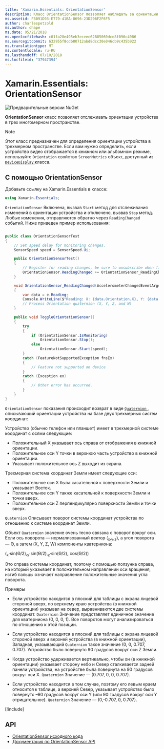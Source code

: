 ```yaml
---
title: 'Xamarin.Essentials: OrientationSensor'
description: Класс OrientationSensor позволяет наблюдать за ориентации устройства в трехмерном пространстве.
ms.assetid: F3091D93-E779-41BA-8696-23D296F2F6F5
author: charlespetzold
ms.author: chape
ms.date: 05/21/2018
ms.openlocfilehash: c01fa28e495eb3eceec62885060dce8f096c4086
ms.sourcegitcommit: 632955f8cdb80712abd8dcc30e046cb9c435b922
ms.translationtype: MT
ms.contentlocale: ru-RU
ms.lasthandoff: 07/10/2018
ms.locfileid: "37947394"
---
```

# <a name="xamarinessentials-orientationsensor"></a>Xamarin.Essentials: OrientationSensor

![Предварительные версии NuGet](~/media/shared/pre-release.png)

**OrientationSensor** класс позволяет отслеживать ориентации устройства в трех многомерном пространстве.

> [!NOTE]
> Этот класс предназначен для определения ориентации устройства в трехмерном пространстве. Если вам нужно определить, если устройство видео отображается в книжном или альбомном режиме, используйте `Orientation` свойство `ScreenMetrics` объект, доступный из [ `DeviceDisplay` ](device-display.md) класса.

## <a name="using-orientationsensor"></a>С помощью OrientationSensor

Добавьте ссылку на Xamarin.Essentials в классе:

```csharp
using Xamarin.Essentials;
```

`OrientationSensor` Включена, вызвав `Start` метод для отслеживания изменений в ориентации устройства и отключено, вызвав `Stop` метод. Любые изменения, отправляются обратно через `ReadingChanged` событий. Ниже приведен пример использования:

```csharp

public class OrientationSensorTest
{
    // Set speed delay for monitoring changes.
    SensorSpeed speed = SensorSpeed.Ui;

    public OrientationSensorTest()
    {
        // Register for reading changes, be sure to unsubscribe when finished
        OrientationSensor.ReadingChanged += OrientationSensor_ReadingChanged;
    }

    void OrientationSensor_ReadingChanged(AccelerometerChangedEventArgs e)
    {
        var data = e.Reading;
        Console.WriteLine($"Reading: X: {data.Orientation.X}, Y: {data.Orientation.Y}, Z: {data.Orientation.Z}, W: {data.Orientation.W}");
        // Process Orientation quaternion (X, Y, Z, and W)
    }

    public void ToggleOrientationSensor()
    {
        try
        {
            if (OrientationSensor.IsMonitoring)
                OrientationSensor.Stop();
            else
                OrientationSensor.Start(speed);
        }
        catch (FeatureNotSupportedException fnsEx)
        {
            // Feature not supported on device
        }
        catch (Exception ex)
        {
            // Other error has occurred.
        }
    }
}
```

`OrientationSensor` показания происходит возврат в виде [ `Quaternion` ](xref:System.Numerics.Quaternion) , описывающий ориентации устройства на базе двух трехмерных систем координат:

Устройство (обычно телефон или планшет) имеет в трехмерной системе координат с осями следующие:

- Положительный X указывает ось справа от отображения в книжной ориентации.
- Положительное оси Y точки в верхнюю часть устройство в книжной ориентации.
- Указывает положительное ось Z выходит из экрана.

Трехмерная система координат Земли имеет следующие оси:

- Положительное оси X была касательной к поверхности Земли и указывает Восток.
- Положительное оси Y также касательной к поверхности Земли и точки вверх.
- Положительное оси Z перпендикулярно поверхности Земли и точки вверх.

`Quaternion` Описывает поворот системы координат устройства по отношению к системе координат Земли.

Объект `Quaternion` значение очень тесно связана с поворот вокруг оси. Если ось поворота — нормализованный вектор (<sub>x</sub>,<sub>y</sub>,<sub>z</sub>), а угол поворота — Θ, а затем (X, Y, Z, W) компоненты кватерниона:

(<sub>x</sub>·sin(Θ/2),<sub>y</sub>·sin(Θ/2),<sub>z</sub>·sin(Θ/2), cos(Θ/2))

Это справа системы координат, поэтому с помощью ползунка справа, на который указывает в положительном направлении оси вращения, изгиб пальцы означает направление положительные значения угла поворота.

Примеры

* Если устройство находится в плоский для таблицы с экрана лицевой стороной вверх, по верхнему краю устройства (в книжной ориентации) указывал на север, выравниваются две системы координат. `Quaternion` Значение представляет единичное значение для кватерниона (0, 0, 0, 1). Все поворотов могут анализироваться по отношению к этой позиции.

* Если устройство находится в плоский для таблицы с экрана лицевой стороной вверх и верхней устройства (в книжной ориентации), Западная, указывающий `Quaternion` такое значение (0, 0, 0.707, 0.707). Устройство было повернуто 90 градусов вокруг оси Z Земли.

* Когда устройство удерживается вертикально, чтобы он (в книжной ориентации) указывает сторону небо и Север сталкивается задней панели устройства, на устройстве была повернута на 90 градусов вокруг оси X. `Quaternion` Значение — (0.707, 0, 0, 0.707).

* Если устройство находится в том случае, поэтому его левым краем относится к таблице, а верхней Север, указывает устройство было повернуто &ndash;90 градусов вокруг оси Y (или 90 градусов вокруг оси Y отрицательное). `Quaternion` Значение — (0,-0.707, 0, 0.707).

[!include[](~/essentials/includes/sensor-speed.md)]

## <a name="api"></a>API

- [OrientationSensor исходного кода](https://github.com/xamarin/Essentials/tree/master/Xamarin.Essentials/OrientationSensor)
- [Документация по OrientationSensor API](xref:Xamarin.Essentials.OrientationSensor)
